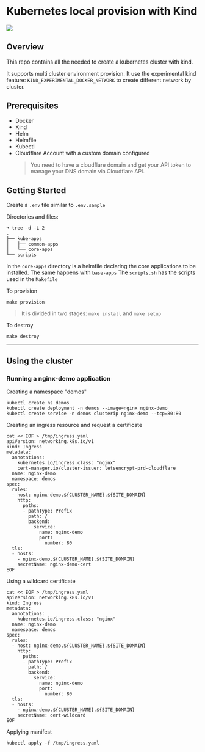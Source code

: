 # Kubernetes local provision with Kind

![](https://i.octopus.com/blog/2020-01/kubernetes-with-kind/kubernetes-in-docker.png)

## Overview

This repo contains all the needed to create a kubernetes cluster with kind.

It supports multi cluster environment provision. It use the experimental kind feature: `KIND_EXPERIMENTAL_DOCKER_NETWORK`
to create different network by cluster.

## Prerequisites

- Docker
- Kind
- Helm
- Helmfile
- Kubectl
- Cloudflare Account with a custom domain configured
  > You need to have a cloudflare domain and get your API token to manage your DNS domain via Cloudflare API.

## Getting Started

Create a `.env` file similar to `.env.sample`

Directories and files:

```shell
➜ tree -d -L 2
.
├── kube-apps
│   ├── common-apps
│   └── core-apps
└── scripts
```

In the `core-apps` directory is a helmfile declaring the core applications to be installed. The same happens with `base-apps`
The `scripts.sh` has the scripts used in the `Makefile`

To provision

```shell
make provision
```

> It is divided in two stages: `make install` and `make setup`

To destroy

```shell
make destroy
```

---

## Using the cluster

### Running a nginx-demo application

Creating a namespace "demos"

```shell
kubectl create ns demos
kubectl create deployment -n demos --image=nginx nginx-demo
kubectl create service -n demos clusterip nginx-demo --tcp=80:80
```

Creating an ingress resource and request a certificate

```shell
cat << EOF > /tmp/ingress.yaml
apiVersion: networking.k8s.io/v1
kind: Ingress
metadata:
  annotations:
    kubernetes.io/ingress.class: "nginx"
    cert-manager.io/cluster-issuer: letsencrypt-prd-cloudflare
  name: nginx-demo
  namespace: demos
spec:
  rules:
  - host: nginx-demo.${CLUSTER_NAME}.${SITE_DOMAIN}
    http:
      paths:
      - pathType: Prefix
        path: /
        backend:
          service:
            name: nginx-demo
            port:
              number: 80
  tls:
  - hosts:
    - nginx-demo.${CLUSTER_NAME}.${SITE_DOMAIN}
    secretName: nginx-demo-cert
EOF
```

Using a wildcard certificate

```shell
cat << EOF > /tmp/ingress.yaml
apiVersion: networking.k8s.io/v1
kind: Ingress
metadata:
  annotations:
    kubernetes.io/ingress.class: "nginx"
  name: nginx-demo
  namespace: demos
spec:
  rules:
  - host: nginx-demo.${CLUSTER_NAME}.${SITE_DOMAIN}
    http:
      paths:
      - pathType: Prefix
        path: /
        backend:
          service:
            name: nginx-demo
            port:
              number: 80
  tls:
  - hosts:
    - nginx-demo.${CLUSTER_NAME}.${SITE_DOMAIN}
    secretName: cert-wildcard
EOF
```

Applying manifest

```shell
kubectl apply -f /tmp/ingress.yaml
```
